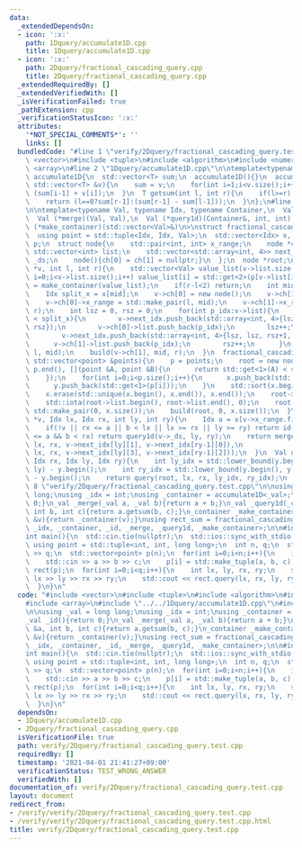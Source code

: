 ```yaml
---
data:
  _extendedDependsOn:
  - icon: ':x:'
    path: 1Dquery/accumulate1D.cpp
    title: 1Dquery/accumulate1D.cpp
  - icon: ':x:'
    path: 2Dquery/fractional_cascading_query.cpp
    title: 2Dquery/fractional_cascading_query.cpp
  _extendedRequiredBy: []
  _extendedVerifiedWith: []
  _isVerificationFailed: true
  _pathExtension: cpp
  _verificationStatusIcon: ':x:'
  attributes:
    '*NOT_SPECIAL_COMMENTS*': ''
    links: []
  bundledCode: "#line 1 \"verify/2Dquery/fractional_cascading_query.test.cpp\"\n#include\
    \ <vector>\n#include <tuple>\n#include <algorithm>\n#include <numeric>\n#include\
    \ <array>\n#line 2 \"1Dquery/accumulate1D.cpp\"\n\ntemplate<typename T>\nstruct\
    \ accumulate1D{\n  std::vector<T> sum;\n  accumulate1D(){}\n  accumulate1D(const\
    \ std::vector<T> &v){\n    sum = v;\n    for(int i=1;i<v.size();i++) sum[i] =\
    \ (sum[i-1] + v[i]);\n  }\n  T getsum(int l, int r){\n    if(l>=r) return 0;\n\
    \    return (l==0?sum[r-1]:(sum[r-1] - sum[l-1]));\n  }\n};\n#line 6 \"2Dquery/fractional_cascading_query.cpp\"\
    \n\ntemplate<typename Val, typename Idx, typename Container,\n  Val (*id)(),\n\
    \  Val (*merge)(Val, Val),\n  Val (*query1d)(Container&, int, int),\n  Container\
    \ (*make_container)(std::vector<Val>&)\n>\nstruct fractional_cascading_query{\n\
    \  using point = std::tuple<Idx, Idx, Val>;\n  std::vector<Idx> x, y;\n  std::vector<point>\
    \ p;\n  struct node{\n    std::pair<int, int> x_range;\n    node *ch[2];\n   \
    \ std::vector<int> list;\n    std::vector<std::array<int, 4>> next_idx;\n    Container\
    \ _ds;\n    node(){ch[0] = ch[1] = nullptr;}\n  };\n  node *root;\n  void build(node\
    \ *v, int l, int r){\n    std::vector<Val> value_list(v->list.size());\n    for(int\
    \ i=0;i<v->list.size();i++) value_list[i] = std::get<2>(p[v->list[i]]);\n    v->_ds\
    \ = make_container(value_list);\n    if(r-l<2) return;\n    int mid = (l+r)/2;\n\
    \    Idx split_x = x[mid];\n    v->ch[0] = new node();\n    v->ch[1] = new node();\n\
    \    v->ch[0]->x_range = std::make_pair(l, mid);\n    v->ch[1]->x_range = std::make_pair(mid,\
    \ r);\n    int lsz = 0, rsz = 0;\n    for(int p_idx:v->list){\n      if(std::get<0>(p[p_idx])\
    \ < split_x){\n        v->next_idx.push_back(std::array<int, 4>{lsz+1, lsz, rsz,\
    \ rsz});\n        v->ch[0]->list.push_back(p_idx);\n        lsz++;\n      }else{\n\
    \        v->next_idx.push_back(std::array<int, 4>{lsz, lsz, rsz+1, rsz});\n  \
    \      v->ch[1]->list.push_back(p_idx);\n        rsz++;\n      }\n    }\n    build(v->ch[0],\
    \ l, mid);\n    build(v->ch[1], mid, r);\n  }\n  fractional_cascading_query(const\
    \ std::vector<point> &points){\n    p = points;\n    root = new node();\n    std::sort(p.begin(),\
    \ p.end(), [](point &A, point &B){\n      return std::get<1>(A) < std::get<1>(B);\n\
    \    });\n    for(int i=0;i<p.size();i++){\n      x.push_back(std::get<0>(p[i]));\n\
    \      y.push_back(std::get<1>(p[i]));\n    }\n    std::sort(x.begin(), x.end());\n\
    \    x.erase(std::unique(x.begin(), x.end()), x.end());\n    root->list.resize(p.size());\n\
    \    std::iota(root->list.begin(), root->list.end(), 0);\n    root->x_range =\
    \ std::make_pair(0, x.size());\n    build(root, 0, x.size());\n  }\n  Val query(node\
    \ *v, Idx lx, Idx rx, int ly, int ry){\n    Idx a = x[v->x_range.first], b = x[v->x_range.second-1];\n\
    \    if(!v || rx <= a || b < lx || lx >= rx || ly >= ry) return id();\n    if(lx\
    \ <= a && b < rx) return query1d(v->_ds, ly, ry);\n    return merge(query(v->ch[0],\
    \ lx, rx, v->next_idx[ly][1], v->next_idx[ry-1][0]),\n             query(v->ch[1],\
    \ lx, rx, v->next_idx[ly][3], v->next_idx[ry-1][2]));\n  }\n  Val query(Idx lx,\
    \ Idx rx, Idx ly, Idx ry){\n    int ly_idx = std::lower_bound(y.begin(), y.end(),\
    \ ly) - y.begin();\n    int ry_idx = std::lower_bound(y.begin(), y.end(), ry)\
    \ - y.begin();\n    return query(root, lx, rx, ly_idx, ry_idx);\n  }\n};\n#line\
    \ 8 \"verify/2Dquery/fractional_cascading_query.test.cpp\"\n\nusing _val = long\
    \ long;\nusing _idx = int;\nusing _container = accumulate1D<_val>;\n_val _id(){return\
    \ 0;}\n_val _merge(_val a, _val b){return a + b;}\n_val _query1d(_container &a,\
    \ int b, int c){return a.getsum(b, c);}\n_container _make_container(std::vector<_val>\
    \ &v){return _container(v);}\nusing rect_sum = fractional_cascading_query<_val,\
    \ _idx, _container, _id, _merge, _query1d, _make_container>;\n\n#include <iostream>\n\
    int main(){\n  std::cin.tie(nullptr);\n  std::ios::sync_with_stdio(false);\n \
    \ using point = std::tuple<int, int, long long>;\n  int n, q;\n  std::cin >> n\
    \ >> q;\n  std::vector<point> p(n);\n  for(int i=0;i<n;i++){\n    int a, b, c;\n\
    \    std::cin >> a >> b >> c;\n    p[i] = std::make_tuple(a, b, c);\n  }\n  rect_sum\
    \ rect(p);\n  for(int i=0;i<q;i++){\n    int lx, ly, rx, ry;\n    std::cin >>\
    \ lx >> ly >> rx >> ry;\n    std::cout << rect.query(lx, rx, ly, ry) << '\\n';\n\
    \  }\n}\n"
  code: "#include <vector>\n#include <tuple>\n#include <algorithm>\n#include <numeric>\n\
    #include <array>\n#include \"../../1Dquery/accumulate1D.cpp\"\n#include \"../../2Dquery/fractional_cascading_query.cpp\"\
    \n\nusing _val = long long;\nusing _idx = int;\nusing _container = accumulate1D<_val>;\n\
    _val _id(){return 0;}\n_val _merge(_val a, _val b){return a + b;}\n_val _query1d(_container\
    \ &a, int b, int c){return a.getsum(b, c);}\n_container _make_container(std::vector<_val>\
    \ &v){return _container(v);}\nusing rect_sum = fractional_cascading_query<_val,\
    \ _idx, _container, _id, _merge, _query1d, _make_container>;\n\n#include <iostream>\n\
    int main(){\n  std::cin.tie(nullptr);\n  std::ios::sync_with_stdio(false);\n \
    \ using point = std::tuple<int, int, long long>;\n  int n, q;\n  std::cin >> n\
    \ >> q;\n  std::vector<point> p(n);\n  for(int i=0;i<n;i++){\n    int a, b, c;\n\
    \    std::cin >> a >> b >> c;\n    p[i] = std::make_tuple(a, b, c);\n  }\n  rect_sum\
    \ rect(p);\n  for(int i=0;i<q;i++){\n    int lx, ly, rx, ry;\n    std::cin >>\
    \ lx >> ly >> rx >> ry;\n    std::cout << rect.query(lx, rx, ly, ry) << '\\n';\n\
    \  }\n}\n"
  dependsOn:
  - 1Dquery/accumulate1D.cpp
  - 2Dquery/fractional_cascading_query.cpp
  isVerificationFile: true
  path: verify/2Dquery/fractional_cascading_query.test.cpp
  requiredBy: []
  timestamp: '2021-04-01 21:41:27+09:00'
  verificationStatus: TEST_WRONG_ANSWER
  verifiedWith: []
documentation_of: verify/2Dquery/fractional_cascading_query.test.cpp
layout: document
redirect_from:
- /verify/verify/2Dquery/fractional_cascading_query.test.cpp
- /verify/verify/2Dquery/fractional_cascading_query.test.cpp.html
title: verify/2Dquery/fractional_cascading_query.test.cpp
---
```

